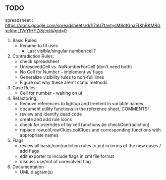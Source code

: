 ## TODO

spreadsheet : https://docs.google.com/spreadsheets/d/1l7aUZtavtysM8dtGnaEIXhBKMRGxekhnLIVoYIHYZi8/edit#gid=0

 1. Basic Rules:
     - Rename to fit uses 
       - Last visible/singular number/cell?
 2. Contradiction Rules:
     - check spreadsheet
     - UnresovedCell vs. NoNumberForCell (don't need both)
     - No Cell for Number - implement w/ flags
     - Generalize visibility rules to non-full lines
     - Figure out why these aren't static methods
 3. Case Rules:
     - Cell for number - waiting on ui
 4. Refactoring:
    - Remove references to lightup and treetent in variable names
    - document utility functions in the reference sheet, COMMENTS!
    - review and identify dead code
    - create and add rule icons
    - check for overrides of by cell functions (ie checkContradiction)
    - replace row,col,rowClues,colClues and corresponding functions with appropriate names
 5. Flags
    - review all basic/contradiction rules to put in terms of the new cases / add flags
    - edit exporter to include flags in xml file format
    - discuss use/not of unresolved flag
 6. Documentation
    - UML diagram(s)